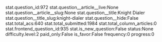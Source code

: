 stat.question_id:972
stat.question__article__live:None
stat.question__article__slug:None
stat.question__title:Knight Dialer
stat.question__title_slug:knight-dialer
stat.question__hide:False
stat.total_acs:640
stat.total_submitted:1984
stat.total_column_articles:0
stat.frontend_question_id:935
stat.is_new_question:False
status:None
difficulty.level:2
paid_only:False
is_favor:False
frequency:0
progress:0
